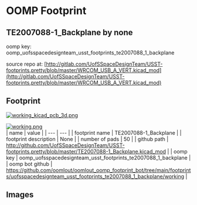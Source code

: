 # OOMP Footprint  
## TE2007088-1_Backplane  by none  
  
oomp key: oomp_uofsspacedesignteam_usst_footprints_te2007088_1_backplane  
  
source repo at: [http://gitlab.com/UofSSpaceDesignTeam/USST-footprints.pretty/blob/master/WRCOM_USB_A_VERT.kicad_mod](http://gitlab.com/UofSSpaceDesignTeam/USST-footprints.pretty/blob/master/WRCOM_USB_A_VERT.kicad_mod)  
## Footprint  
  
[![working_kicad_pcb_3d.png](working_kicad_pcb_3d_600.png)](working_kicad_pcb_3d.png)  
  
[![working.png](working_600.png)](working.png)  
| name | value | 
| --- | --- | 
| footprint name | TE2007088-1_Backplane | 
| footprint description | None | 
| number of pads | 50 | 
| github path | http://github.com/UofSSpaceDesignTeam/USST-footprints.pretty/blob/master/TE2007088-1_Backplane.kicad_mod | 
| oomp key | oomp_uofsspacedesignteam_usst_footprints_te2007088_1_backplane | 
| oomp bot github | https://github.com/oomlout/oomlout_oomp_footprint_bot/tree/main/footprints/uofsspacedesignteam_usst_footprints_te2007088_1_backplane/working | 
## Images  
